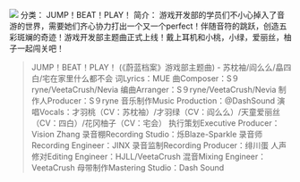 ![](//static.kivo.wiki/images/music/cover/mgUFWG9spdsu7DXwe0X9z4CxjrccPnvt.jpg)
分类： JUMP！BEAT！PLAY！
简介：
游戏开发部的学员们不小心掉入了音游的世界，需要她们齐心协力打出一个又一个perfect！伴随音符的跳跃，创造五彩斑斓的奇迹！游戏开发部主题曲正式上线！戴上耳机和小桃，小绿，爱丽丝，柚子一起闯关吧！

> JUMP！BEAT！PLAY！ (《蔚蓝档案》游戏部主题曲) - 苏枕袖/阎么么/皛四白/宅在家里什么都不会
词Lyrics：MUE
曲Composer：S９ryne/VeetaCrush/Nevia
编曲Arranger：S９ryne/VeetaCrush/Nevia
制作人Producer：S９ryne
音乐制作Music Production：@DashSound
演唱Vocals：才羽桃（CV：苏枕袖）/才羽绿（CV：阎么么）/天童爱丽丝（CV：四白）/花冈柚子（CV：宅会）
执行策划Executive Producer：Vision Zhang
录音棚Recording Studio：烁Blaze-Sparkle
录音师Recording Engineer：JINX
录音监制Recording Producer：绯川蛋
人声修对Editing Engineer：HJLL/VeetaCrush
混音Mixing Engineer：VeetaCrush
母带制作Mastering Studio：Dash Sound
